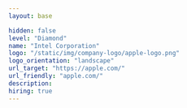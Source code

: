 ```yaml
---
layout: base

hidden: false
level: "Diamond"
name: "Intel Corporation"
logo: "/static/img/company-logo/apple-logo.png"
logo_orientation: "landscape"
url_target: "https://apple.com/"
url_friendly: "apple.com/"
description:
hiring: true
---
```

